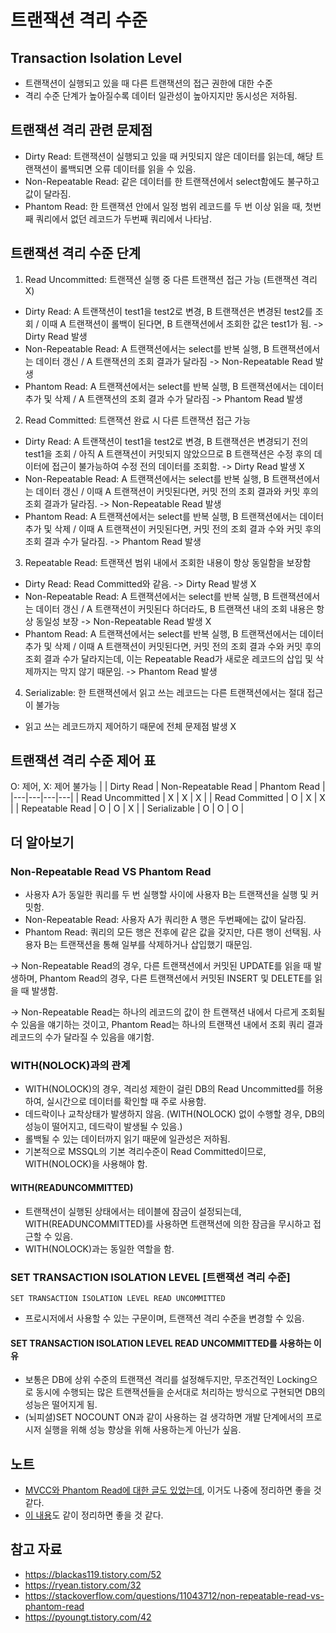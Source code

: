 # 트랜잭션 격리 수준
## Transaction Isolation Level

- 트랜잭션이 실행되고 있을 때 다른 트랜잭션의 접근 권한에 대한 수준
- 격리 수준 단계가 높아질수록 데이터 일관성이 높아지지만 동시성은 저하됨.

## 트랜잭션 격리 관련 문제점

- Dirty Read: 트랜잭션이 실행되고 있을 때 커밋되지 않은 데이터를 읽는데, 해당 트랜잭션이 롤백되면 오류 데이터를 읽을 수 있음.
- Non-Repeatable Read: 같은 데이터를 한 트랜잭션에서 select함에도 불구하고 값이 달라짐. 
- Phantom Read: 한 트랜잭션 안에서 일정 범위 레코드를 두 번 이상 읽을 때, 첫번째 쿼리에서 없던 레코드가 두번째 쿼리에서 나타남.

## 트랜잭션 격리 수준 단계

1. Read Uncommitted: 트랜잭션 실행 중 다른 트랜잭션 접근 가능 (트랜잭션 격리 X)

- Dirty Read: A 트랜잭션이 test1을 test2로 변경, B 트랜잭션은 변경된 test2를 조회 / 이때 A 트랜잭션이 롤백이 된다면, B 트랜잭션에서 조회한 값은 test1가 됨. -> Dirty Read 발생
- Non-Repeatable Read: A 트랜잭션에서는 select를 반복 실행, B 트랜잭션에서는 데이터 갱신 / A 트랜잭션의 조회 결과가 달라짐 -> Non-Repeatable Read 발생
- Phantom Read: A 트랜잭션에서는 select를 반복 실행, B 트랜잭션에서는 데이터 추가 및 삭제 / A 트랜잭션의 조회 결과 수가 달라짐 -> Phantom Read 발생

2. Read Committed: 트랜잭션 완료 시 다른 트랜잭션 접근 가능

- Dirty Read: A 트랜잭션이 test1을 test2로 변경, B 트랜잭션은 변경되기 전의 test1을 조회 / 아직 A 트랜잭션이 커밋되지 않았으므로 B 트랜잭션은 수정 후의 데이터에 접근이 불가능하여 수정 전의 데이터를 조회함. -> Dirty Read 발생 X
- Non-Repeatable Read: A 트랜잭션에서는 select를 반복 실행, B 트랜잭션에서는 데이터 갱신 / 이때 A 트랜잭션이 커밋된다면, 커밋 전의 조회 결과와 커밋 후의 조회 결과가 달라짐. -> Non-Repeatable Read 발생
- Phantom Read: A 트랜잭션에서는 select를 반복 실행, B 트랜잭션에서는 데이터 추가 및 삭제 / 이때 A 트랜잭션이 커밋된다면, 커밋 전의 조회 결과 수와 커밋 후의 조회 결과 수가 달라짐. -> Phantom Read 발생

3. Repeatable Read: 트랜잭션 범위 내에서 조회한 내용이 항상 동일함을 보장함

- Dirty Read: Read Committed와 같음. -> Dirty Read 발생 X
- Non-Repeatable Read:  A 트랜잭션에서는 select를 반복 실행, B 트랜잭션에서는 데이터 갱신 / A 트랜잭션이 커밋된다 하더라도, B 트랜잭션 내의 조회 내용은 항상 동일성 보장 -> Non-Repeatable Read 발생 X
- Phantom Read: A 트랜잭션에서는 select를 반복 실행, B 트랜잭션에서는 데이터 추가 및 삭제 / 이때 A 트랜잭션이 커밋된다면, 커밋 전의 조회 결과 수와 커밋 후의 조회 결과 수가 달라지는데, 이는 Repeatable Read가 새로운 레코드의 삽입 및 삭제까지는 막지 않기 때문임. -> Phantom Read 발생

4. Serializable: 한 트랜잭션에서 읽고 쓰는 레코드는 다른 트랜잭션에서는 절대 접근이 불가능

- 읽고 쓰는 레코드까지 제어하기 때문에 전체 문제점 발생 X

## 트랜잭션 격리 수준 제어 표
O: 제어, X: 제어 불가능
| |	Dirty Read | Non-Repeatable Read | Phantom Read |
|---|---|---|---|
| Read Uncommitted | X | X | X |
| Read Committed | O | X | X |
| Repeatable Read |	O | O |	X |
| Serializable | O | O | O |

## 더 알아보기

### Non-Repeatable Read VS Phantom Read

- 사용자 A가 동일한 쿼리를 두 번 실행할 사이에 사용자 B는 트랜잭션을 실행 및 커밋함.
- Non-Repeatable Read: 사용자 A가 쿼리한 A 행은 두번째에는 값이 달라짐.
- Phantom Read: 쿼리의 모든 행은 전후에 같은 값을 갖지만, 다른 행이 선택됨. 사용자 B는 트랜잭션을 통해 일부를 삭제하거나 삽입했기 때문임.

-> Non-Repeatable Read의 경우, 다른 트랜잭션에서 커밋된 UPDATE를 읽을 때 발생하며, Phantom Read의 경우, 다른 트랜잭션에서 커밋된 INSERT 및 DELETE를 읽을 때 발생함.

-> Non-Repeatable Read는 하나의 레코드의 값이 한 트랜잭션 내에서 다르게 조회될 수 있음을 얘기하는 것이고, Phantom Read는 하나의 트랜잭션 내에서 조회 쿼리 결과 레코드의 수가 달라질 수 있음을 얘기함.

### WITH(NOLOCK)과의 관계

- WITH(NOLOCK)의 경우, 격리성 제한이 걸린 DB의 Read Uncommitted를 허용하여, 실시간으로 데이터를 확인할 때 주로 사용함.
- 데드락이나 교착상태가 발생하지 않음. (WITH(NOLOCK) 없이 수행할 경우, DB의 성능이 떨어지고, 데드락이 발생될 수 있음.)
- 롤백될 수 있는 데이터까지 읽기 때문에 일관성은 저하됨.
- 기본적으로 MSSQL의 기본 격리수준이 Read Committed이므로, WITH(NOLOCK)을 사용해야 함.

#### WITH(READUNCOMMITTED)

- 트랜잭션이 실행된 상태에서는 테이블에 잠금이 설정되는데, WITH(READUNCOMMITTED)를 사용하면 트랜잭션에 의한 잠금을 무시하고 접근할 수 있음.
- WITH(NOLOCK)과는 동일한 역할을 함.

### SET TRANSACTION ISOLATION LEVEL \[트랜잭션 격리 수준]

`SET TRANSACTION ISOLATION LEVEL READ UNCOMMITTED`

- 프로시저에서 사용할 수 있는 구문이며, 트랜잭션 격리 수준을 변경할 수 있음.

#### SET TRANSACTION ISOLATION LEVEL READ UNCOMMITTED를 사용하는 이유

- 보통은 DB에 상위 수준의 트랜잭션 격리를 설정해두지만, 무조건적인 Locking으로 동시에 수행되는 많은 트랜잭션들을 순서대로 처리하는 방식으로 구현되면 DB의 성능은 떨어지게 됨.
- (뇌피셜)SET NOCOUNT ON과 같이 사용하는 걸 생각하면 개발 단계에서의 프로시저 실행을 위해 성능 향상을 위해 사용하는게 아닌가 싶음.

## 노트

- [MVCC와 Phantom Read에 대한 글도 있었는데](https://parkmuhyeun.github.io/woowacourse/2023-11-28-Repeatable-Read/), 이거도 나중에 정리하면 좋을 것 같다.
- [이 내용](https://suhwan.dev/2019/06/09/transaction-isolation-level-and-lock/)도 같이 정리하면 좋을 것 같다.

## 참고 자료

- https://blackas119.tistory.com/52
- https://ryean.tistory.com/32
- https://stackoverflow.com/questions/11043712/non-repeatable-read-vs-phantom-read
- https://pyoungt.tistory.com/42
